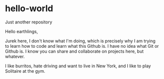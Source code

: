 # hello-world
Just another repository

Hello earthlings,

Jurek here, I don't know what I'm doing, which is precisely why I am trying to learn how to code and learn what this Github is. I have no idea what Git or Github is. I know you can share and collaborate on projects here, but whatever.

I like burritos, hate driving and want to live in New York, and I like to play Solitaire at the gym.
